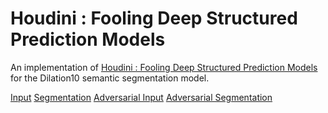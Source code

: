 # Houdini : Fooling Deep Structured Prediction Models
An implementation of [Houdini : Fooling Deep Structured Prediction Models](https://arxiv.org/abs/1707.05373) for the Dilation10 semantic segmentation model.

[Input](/images/input.png)
[Segmentation](/images/ground_truth.png)
[Adversarial Input](/input/adv_input.png)
[Adversarial Segmentation](/input/segmentation.png)